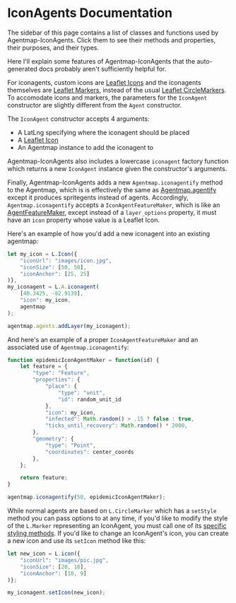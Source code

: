 # IconAgents Documentation

The sidebar of this page contains a list of classes and functions used by Agentmap-IconAgents. 
Click them to see their methods and properties, their purposes, and their types.

Here I'll explain some features of Agentmap-IconAgents that the auto-generated docs probably aren't sufficiently helpful for.

For iconagents, custom icons are [Leaflet Icons](https://leafletjs.com/reference-1.3.4.html#icon)
and the iconagents themselves are [Leaflet Markers](https://leafletjs.com/reference-1.3.4.html#marker), 
instead of the usual [Leaflet CircleMarkers](https://leafletjs.com/reference-1.3.4.html#circlemarker). 
To accomodate icons and markers, the parameters for the `IconAgent` constructor are slightly different from the `Agent` constructor.

The `IconAgent` constructor accepts 4 arguments: 
* A LatLng specifying where the iconagent should be placed
* A [Leaflet Icon](https://leafletjs.com/reference-1.3.4.html#icon)
* An Agentmap instance to add the iconagent to

Agentmap-IconAgents also includes a lowercase `iconagent` factory function which returns a new `IconAgent` instance given the constructor's arguments.

Finally, Agentmap-IconAgents adds a new `Agentmap.iconagentify` method to the Agentmap, which is is effectively the same as [Agentmap.agentify](https://noncomputable.github.io/AgentMaps/docs/Agentmap.html#agentify) except it produces spritegents instead of agents.
Accordingly, `Agentmap.iconagentify` accepts a `IconAgentFeatureMaker`, which is like an [AgentFeatureMaker](https://noncomputable.github.io/AgentMaps/docs/global.html#agentFeatureMaker), 
except instead of a `layer_options` property, it must have an `icon` property whose value is a Leaflet Icon.

Here's an example of how you'd add a new iconagent into an existing agentmap:
```javascript
let my_icon = L.Icon({
	"iconUrl": "images/icon.jpg",
	"iconSize": [50, 50],
	"iconAnchor": [25, 25]
)},
my_iconagent = L.A.iconagent(
	[40.3425, -82.9139], 
	"icon": my_icon,
	agentmap
);

agentmap.agents.addLayer(my_iconagent);
```

And here's an example of a proper `IconAgentFeatureMaker` and an associated use of `Agentmap.iconagentify`:
```javascript
function epidemicIconAgentMaker = function(id) {
	let feature = { 
		"type": "Feature",
		"properties": {
			"place": {
				"type": "unit",
				"id": random_unit_id
			},
			"icon": my_icon,
			"infected": Math.random() > .15 ? false : true,
			"ticks_until_recovery": Math.random() * 2000,
		},
		"geometry": {
			"type": "Point",
			"coordinates": center_coords
		},
	};

	return feature;
}

agentmap.iconagentify(50, epidemicIconAgentMaker);
```

While normal agents are based on `L.CircleMarker` which has a `setStyle` method you can pass options to at any time, if you'd like to modify the style of the `L.Marker` representing an IconAgent, you must call one of its [specific styling methods](https://leafletjs.com/reference-1.3.0.html#marker-method). 
If you'd like to change an IconAgent's icon, you can create a new icon and use its `setIcon` method like this:
```javascript
let new_icon = L.icon({	
	"iconUrl": "images/pic.jpg",
	"iconSize": [20, 18],
	"iconAnchor": [10, 9]
)};

my_iconagent.setIcon(new_icon);
```
